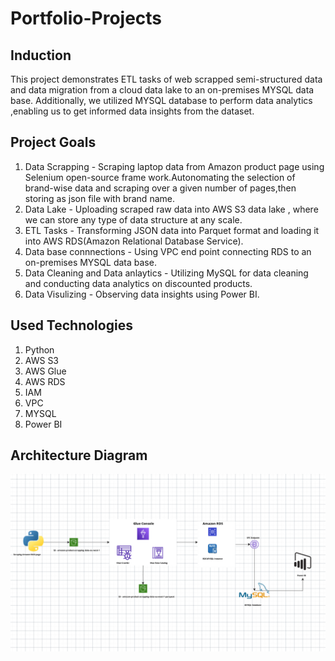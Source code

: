 # Portfolio-Projects

## Induction

 This project demonstrates ETL tasks of web scrapped semi-structured data  and 
data migration from a cloud data lake to an on-premises MYSQL data base.
Additionally, we utilized MYSQL database to perform data analytics 
,enabling us to get informed data insights from the dataset.

## Project Goals

1. Data Scrapping - Scraping laptop data from Amazon product page using Selenium open-source frame work.Autonomating the selection of 
   brand-wise data and scraping over a given number of pages,then storing as json file with brand name.
2. Data Lake - Uploading scraped raw data into AWS S3 data lake , where we can store any type of data structure at any scale.
3. ETL Tasks - Transforming JSON  data into Parquet format and loading it into AWS RDS(Amazon Relational Database Service).
4. Data base connnections - Using VPC end point connecting RDS to an on-premises MYSQL data base.
5. Data Cleaning and Data anlaytics - Utilizing MySQL for data cleaning and conducting data analytics on discounted products.
6. Data Visulizing - Observing data insights using Power BI.

## Used Technologies

1. Python
2. AWS S3
3. AWS Glue
4. AWS RDS
5. IAM
6. VPC
7. MYSQL
8. Power BI
   
## Architecture Diagram


<img src="Architecture_Diagram.png">



 
